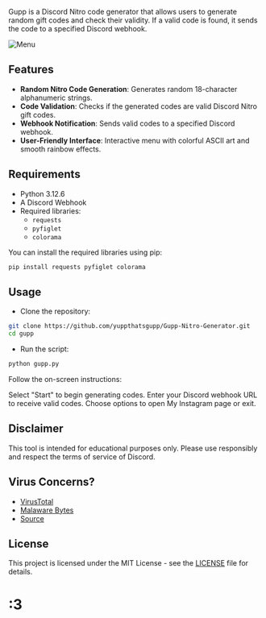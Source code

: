 Gupp is a Discord Nitro code generator that allows users to generate random gift codes and check their validity. If a valid code is found, it sends the code to a specified Discord webhook.

![Menu](https://i.ibb.co/37J0Xy3/screenshots-1.png)


 
## Features

- **Random Nitro Code Generation**: Generates random 18-character alphanumeric strings.
- **Code Validation**: Checks if the generated codes are valid Discord Nitro gift codes.
- **Webhook Notification**: Sends valid codes to a specified Discord webhook.
- **User-Friendly Interface**: Interactive menu with colorful ASCII art and smooth rainbow effects.

## Requirements

- Python 3.12.6
- A Discord Webhook
- Required libraries:
  - `requests`
  - `pyfiglet`
  - `colorama`

You can install the required libraries using pip:

```bash
pip install requests pyfiglet colorama
```
## Usage
- Clone the repository:

```bash
git clone https://github.com/yuppthatsgupp/Gupp-Nitro-Generator.git
cd gupp
```
- Run the script:

```bash
python gupp.py
```
Follow the on-screen instructions:

Select "Start" to begin generating codes.
Enter your Discord webhook URL to receive valid codes.
Choose options to open My Instagram page or exit.

## Disclaimer
This tool is intended for educational purposes only. Please use responsibly and respect the terms of service of Discord.

## Virus Concerns?
- [VirusTotal](https://www.virustotal.com/gui/file/d2d01eeca29f56bd55e218f664e6efefa0552fe869965785b89fd6dcc7a4a879/detection)
- [Malaware Bytes](https://www.malwarebytes.com/)
- [Source](https://raw.githubusercontent.com/yuppthatsgupp/Gupp-Nitro-Generator/refs/heads/main/nitro.py)

## License
This project is licensed under the MIT License - see the [LICENSE](LICENSE) file for details.

# :3
